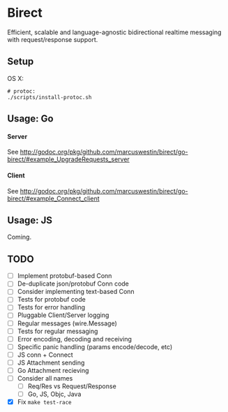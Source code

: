 Birect
======

Efficient, scalable and language-agnostic bidirectional realtime messaging with request/response support.


Setup
-----

OS X:

	# protoc:
	./scripts/install-protoc.sh


Usage: Go
---------

#### Server

See http://godoc.org/pkg/github.com/marcuswestin/birect/go-birect/#example_UpgradeRequests_server

#### Client

See http://godoc.org/pkg/github.com/marcuswestin/birect/go-birect/#example_Connect_client


Usage: JS
---------

Coming.


TODO
----

- [ ] Implement protobuf-based Conn
- [ ] De-duplicate json/protobuf Conn code
- [ ] Consider implementing text-based Conn
- [ ] Tests for protobuf code
- [ ] Tests for error handling
- [ ] Pluggable Client/Server logging
- [ ] Regular messages (wire.Message)
- [ ] Tests for regular messaging
- [ ] Error encoding, decoding and receiving
- [ ] Specific panic handling (params encode/decode, etc)
- [ ] JS conn + Connect
- [ ] JS Attachment sending
- [ ] Go Attachment recieving
- [ ] Consider all names
	- [ ] Req/Res vs Request/Response
	- [ ] Go, JS, Objc, Java
- [X] Fix `make test-race`
